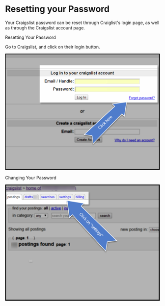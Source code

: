 # Resetting your Password

Your Craigslist password can be reset through Craiglist's login page, as well as through the Craigslist account page. 


Resetting Your Password 

Go to Craigslist, and click on their login button.

![](CLLogin_pwreset.png)





Changing Your Password

![](CLLoginPage_clickonsettings.png)